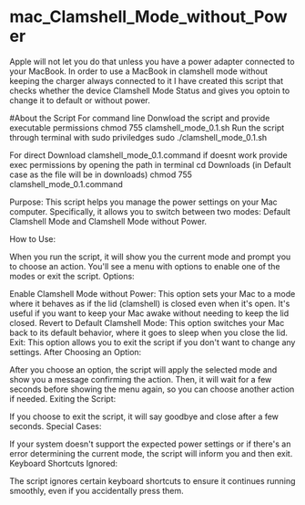 # mac_Clamshell_Mode_without_Power
Apple will not let you do that unless you have a power adapter connected to your MacBook. In order to use a MacBook in clamshell mode without keeping the charger always connected to it I have created this script that checks whether the device Clamshell Mode Status and gives you optoin to change it to default or without power.

#About the Script
For command line 
Donwload the script and provide executable permissions 
chmod 755 clamshell_mode_0.1.sh 
Run the script through terminal with sudo priviledges 
sudo ./clamshell_mode_0.1.sh

For direct Download clamshell_mode_0.1.command 
if doesnt work provide exec permissions by opening the path in terminal 
cd Downloads (in Default case as the file will be in downloads)
chmod 755 clamshell_mode_0.1.command
 
Purpose: This script helps you manage the power settings on your Mac computer. Specifically, it allows you to switch between two modes: Default Clamshell Mode and Clamshell Mode without Power.

How to Use:

When you run the script, it will show you the current mode and prompt you to choose an action.
You'll see a menu with options to enable one of the modes or exit the script.
Options:

Enable Clamshell Mode without Power: This option sets your Mac to a mode where it behaves as if the lid (clamshell) is closed even when it's open. It's useful if you want to keep your Mac awake without needing to keep the lid closed.
Revert to Default Clamshell Mode: This option switches your Mac back to its default behavior, where it goes to sleep when you close the lid.
Exit: This option allows you to exit the script if you don't want to change any settings.
After Choosing an Option:

After you choose an option, the script will apply the selected mode and show you a message confirming the action.
Then, it will wait for a few seconds before showing the menu again, so you can choose another action if needed.
Exiting the Script:

If you choose to exit the script, it will say goodbye and close after a few seconds.
Special Cases:

If your system doesn't support the expected power settings or if there's an error determining the current mode, the script will inform you and then exit.
Keyboard Shortcuts Ignored:

The script ignores certain keyboard shortcuts to ensure it continues running smoothly, even if you accidentally press them.
